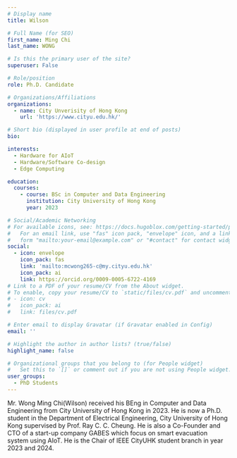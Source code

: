 ```yaml
---
# Display name
title: Wilson

# Full Name (for SEO)
first_name: Ming Chi
last_name: WONG

# Is this the primary user of the site?
superuser: False

# Role/position
role: Ph.D. Candidate

# Organizations/Affiliations
organizations:
  - name: City Unverisity of Hong Kong
    url: 'https://www.cityu.edu.hk/'

# Short bio (displayed in user profile at end of posts)
bio: 

interests:
  - Hardware for AIoT
  - Hardware/Software Co-design
  - Edge Computing

education:
  courses:
    - course: BSc in Computer and Data Engineering
      institution: City University of Hong Kong
      year: 2023

# Social/Academic Networking
# For available icons, see: https://docs.hugoblox.com/getting-started/page-builder/#icons
#   For an email link, use "fas" icon pack, "envelope" icon, and a link in the
#   form "mailto:your-email@example.com" or "#contact" for contact widget.
social:
  - icon: envelope
    icon_pack: fas
    link: 'mailto:mcwong265-c@my.cityu.edu.hk'
    icon_pack: ai
    link: https://orcid.org/0009-0005-6722-4169
# Link to a PDF of your resume/CV from the About widget.
# To enable, copy your resume/CV to `static/files/cv.pdf` and uncomment the lines below.
# - icon: cv
#   icon_pack: ai
#   link: files/cv.pdf

# Enter email to display Gravatar (if Gravatar enabled in Config)
email: ''

# Highlight the author in author lists? (true/false)
highlight_name: false

# Organizational groups that you belong to (for People widget)
#   Set this to `[]` or comment out if you are not using People widget.
user_groups:
  - PhD Students
---
```


Mr. Wong Ming Chi(Wilson) received his BEng in Computer and Data Engineering from City University of Hong Kong in 2023.
He is now a Ph.D. student in the Department of Electrical Engineering, City University of Hong Kong supervised by Prof. Ray C. C. Cheung.
He is also a Co-Founder and CTO of a start-up company GABES which focus on smart evacuation system using AIoT.
He is the Chair of IEEE CityUHK student branch in year 2023 and 2024.
